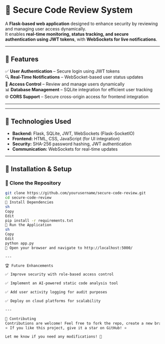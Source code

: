 # 🔐 Secure Code Review System  

A **Flask-based web application** designed to enhance security by reviewing and managing user access dynamically.  
It enables **real-time monitoring, status tracking, and secure authentication using JWT tokens**, with **WebSockets for live notifications**.  

---

## 📌 Features  

✅ **User Authentication** – Secure login using JWT tokens  
🔍 **Real-Time Notifications** – WebSocket-based user status updates  
🔐 **Access Control** – Review and manage users dynamically  
📊 **Database Management** – SQLite integration for efficient user tracking  
🌐 **CORS Support** – Secure cross-origin access for frontend integration  

---

---

## 🎯 Technologies Used  

- **Backend:** Flask, SQLite, JWT, WebSockets (Flask-SocketIO)  
- **Frontend:** HTML, CSS, JavaScript (for UI integration)  
- **Security:** SHA-256 password hashing, JWT authentication  
- **Communication:** WebSockets for real-time updates  

---

## 🔧 Installation & Setup  

### 🔹 Clone the Repository  
```sh
git clone https://github.com/yourusername/secure-code-review.git  
cd secure-code-review
🔹 Install Dependencies
sh
Copy
Edit
pip install -r requirements.txt  
🔹 Run the Application
sh
Copy
Edit
python app.py  
🔗 Open your browser and navigate to http://localhost:5000/

---

🏆 Future Enhancements

✅ Improve security with role-based access control

✅ Implement an AI-powered static code analysis tool

✅ Add user activity logging for audit purposes

✅ Deploy on cloud platforms for scalability

---

🤝 Contributing
Contributions are welcome! Feel free to fork the repo, create a new branch, and submit a Pull Request. 😊
⭐ If you like this project, give it a star on GitHub! ⭐

Let me know if you need any modifications! 🚀

